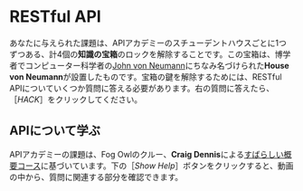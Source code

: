 # RESTful API

あなたに与えられた課題は、APIアカデミーのスチューデントハウスごとに1つずつある、計4個の**知識の宝箱**のロックを解除することです。この宝箱は、博学者でコンピューター科学者の[John von Neumann](https://en.wikipedia.org/wiki/John_von_Neumann)にちなみ名づけられた**House von Neumann**が設置したものです。宝箱の鍵を解除するためには、RESTful APIについていくつか質問に答える必要があります。右の質問に答えたら、［*HACK*］をクリックしてください。

## APIについて学ぶ

APIアカデミーの課題は、Fog Owlのクルー、**Craig Dennis**による[すばらしい概要コース](https://www.youtube.com/watch?v=GZvSYJDk-us)に基づいています。下の［*Show Help*］ボタンをクリックすると、動画の中から、質問に関連する部分を確認できます。